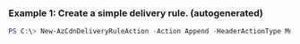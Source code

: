 ### Example 1: Create a simple delivery rule. (autogenerated)
```powershell
PS C:\> New-AzCdnDeliveryRuleAction -Action Append -HeaderActionType ModifyRequestHeader -HeaderName Accept-Encoding -Value gzip
```

